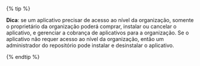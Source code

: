 {% tip %}

  **Dica**: se um aplicativo precisar de acesso ao nível da organização, somente o proprietário da organização poderá comprar, instalar ou cancelar o aplicativo, e gerenciar a cobrança de aplicativos para a organização. Se o aplicativo não requer acesso ao nível da organização, então um administrador do repositório pode instalar e desinstalar o aplicativo.

{% endtip %}
